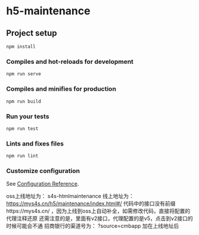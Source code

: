 # h5-maintenance

## Project setup
```
npm install
```

### Compiles and hot-reloads for development
```
npm run serve
```

### Compiles and minifies for production
```
npm run build
```

### Run your tests
```
npm run test
```

### Lints and fixes files
```
npm run lint
```

### Customize configuration
See [Configuration Reference](https://cli.vuejs.org/config/).


oss上线地址为： s4s-htmlmaintenance
线上地址为： https://mys4s.cn/h5/maintenance/index.html#/
代码中的接口没有前缀https://mys4s.cn/ ，因为上线到oss上自动补全，如需修改代码，直接将配置的代理注释还原
还需注意的是，里面有v2接口，代理配置的是v5，点击到v2接口的时候可能会不通
招商银行的渠道号为： ?source=cmbapp  加在上线地址后

